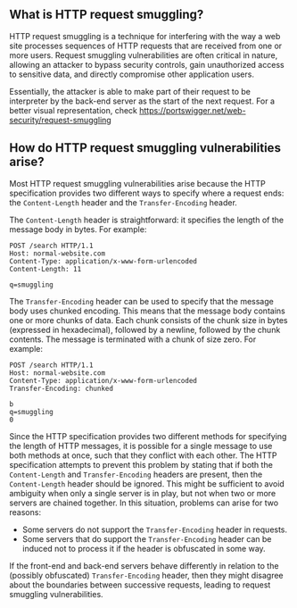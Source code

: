 ## What is HTTP request smuggling?

HTTP request smuggling is a technique for interfering with the way a web site processes sequences of HTTP requests that are received from one or more users. Request smuggling vulnerabilities are often critical in nature, allowing an attacker to bypass security controls, gain unauthorized access to sensitive data, and directly compromise other application users.

Essentially, the attacker is able to make part of their request to be interpreter by the back-end server as the start of the next request. For a better visual representation, check https://portswigger.net/web-security/request-smuggling

## How do HTTP request smuggling vulnerabilities arise?

Most HTTP request smuggling vulnerabilities arise because the HTTP specification provides two different ways to specify where a request ends: the `Content-Length` header and the `Transfer-Encoding` header.

The `Content-Length` header is straightforward: it specifies the length of the message body in bytes. For example:

```http
POST /search HTTP/1.1
Host: normal-website.com 
Content-Type: application/x-www-form-urlencoded 
Content-Length: 11 

q=smuggling
```

The `Transfer-Encoding` header can be used to specify that the message body uses chunked encoding. This means that the message body contains one or more chunks of data. Each chunk consists of the chunk size in bytes (expressed in hexadecimal), followed by a newline, followed by the chunk contents. The message is terminated with a chunk of size zero. For example:

```http
POST /search HTTP/1.1
Host: normal-website.com 
Content-Type: application/x-www-form-urlencoded 
Transfer-Encoding: chunked 

b 
q=smuggling 
0
```

Since the HTTP specification provides two different methods for specifying the length of HTTP messages, it is possible for a single message to use both methods at once, such that they conflict with each other. The HTTP specification attempts to prevent this problem by stating that if both the `Content-Length` and `Transfer-Encoding` headers are present, then the `Content-Length` header should be ignored. This might be sufficient to avoid ambiguity when only a single server is in play, but not when two or more servers are chained together. In this situation, problems can arise for two reasons:

-   Some servers do not support the `Transfer-Encoding` header in requests.
-   Some servers that do support the `Transfer-Encoding` header can be induced not to process it if the header is obfuscated in some way.

If the front-end and back-end servers behave differently in relation to the (possibly obfuscated) `Transfer-Encoding` header, then they might disagree about the boundaries between successive requests, leading to request smuggling vulnerabilities.